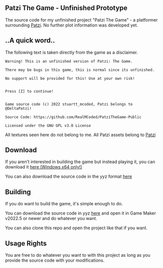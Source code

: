 ## Patzi The Game - Unfinished Prototype
The source code for my unfinished project "Patzi The Game" - a platformer surrounding [Patzi](https://patzi.carrd.co/). No further plot information was developed yet.

## ..A quick word..
The following text is taken directly from the game as a disclaimer.
```
Warning! This is an unfinished version of Patzi: The Game.

There may be bugs in this game, this is normal since its unfinished.

No support will be provided for this! Use at your own risk!


Press [Z] to continue!


Game source code (c) 2022 stuartt_mcoded, Patzi belongs to @DeltaPatzi!

Source Code: https://github.com/RealMCoded/PatziTheGame-Public

Licensed under the GNU GPL v3.0 License
```

All textures seen here do not belong to me. All Patzi assets belong to [Patzi](https://patzi.carrd.co/)

## Download
If you aren't interested in building the game but instead playing it, you can download it [here (Windows x64 only!)](https://github.com/RealMCoded/PatziTheGame-Public/releases/download/release/PatziTheGame_PublicPrototype.zip)

You can also download the source code in the yyz format [here](https://raw.githubusercontent.com/RealMCoded/PatziTheGame-Public/main/PatziTheGame_GMCompressedArchive.yyz)

## Building
If you do want to build the game, it's simple enough to do.

You can download the source code in yyz [here](https://raw.githubusercontent.com/RealMCoded/PatziTheGame-Public/main/PatziTheGame_GMCompressedArchive.yyz) and open it in Game Maker v2022.5 or newer and do whatever you want.

You can also clone this repo and open the project like that if you want.

## Usage Rights
You are free to do whatever you want to with this project as long as you provide the source code with your modifications.